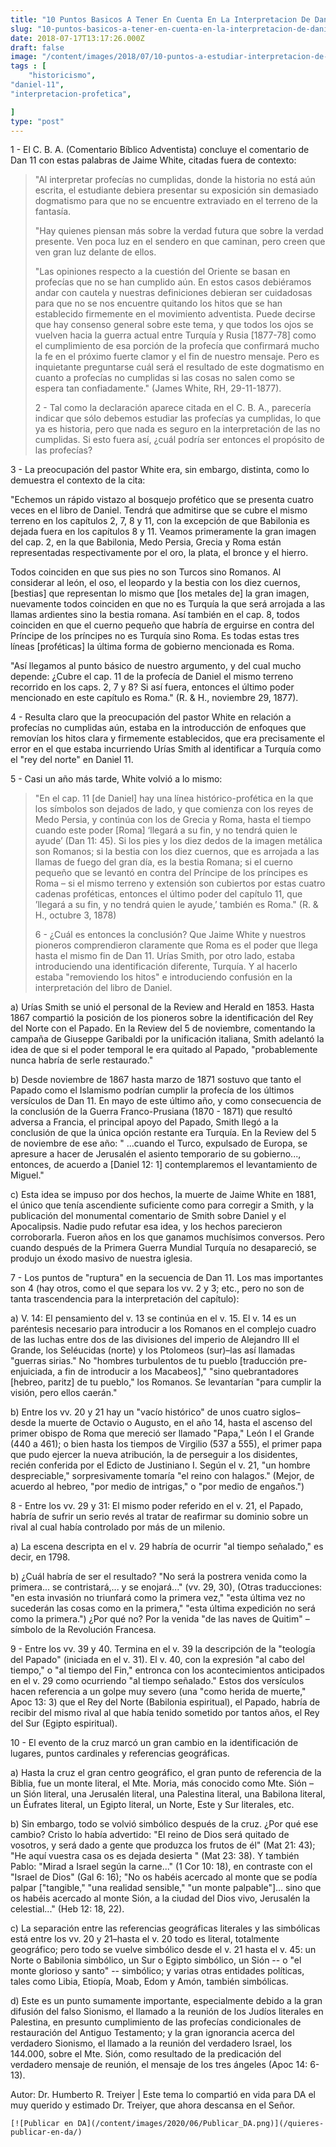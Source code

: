 ```yaml
---
title: "10 Puntos Basicos A Tener En Cuenta En La Interpretacion De Daniel 11"
slug: "10-puntos-basicos-a-tener-en-cuenta-en-la-interpretacion-de-daniel-11"
date: 2018-07-17T13:17:26.000Z
draft: false
image: "/content/images/2018/07/10-puntos-a-estudiar-interpretacion-de-Daniel-11-1.png"
tags : [
    "historicismo",
"daniel-11",
"interpretacion-profetica",

]
type: "post"
---
```


   1 - El C. B. A. (Comentario Bíblico Adventista) concluye el comentario de Dan 11 con estas palabras de Jaime White, citadas fuera de contexto:

 
>  "Al interpretar profecías no cumplidas, donde la historia no está aún escrita, el estudiante debiera presentar su exposición sin demasiado dogmatismo para que no se encuentre extraviado en el terreno de la fantasía.
> 
>   
>  "Hay quienes piensan más sobre la verdad futura que sobre la verdad presente. Ven poca luz en el sendero en que caminan, pero creen que ven gran luz delante de ellos.
> 
>   
>  "Las opiniones respecto a la cuestión del Oriente se basan en profecías que no se han cumplido aún. En estos casos debiéramos andar con cautela y nuestras definiciones debieran ser cuidadosas para que no se nos encuentre quitando los hitos que se han establecido firmemente en el movimiento adventista. Puede decirse que hay consenso general sobre este tema, y que todos los ojos se vuelven hacia la guerra actual entre Turquía y Rusia [1877-78] como el cumplimiento de esa porción de la profecía que confirmará mucho la fe en el próximo fuerte clamor y el fin de nuestro mensaje. Pero es inquietante preguntarse cuál será el resultado de este dogmatismo en cuanto a profecías no cumplidas si las cosas no salen como se espera tan confiadamente." (James White, RH, 29-11-1877).
> 
>   2 - Tal como la declaración aparece citada en el C. B. A., parecería indicar que sólo debemos estudiar las profecías ya cumplidas, lo que ya es historia, pero que nada es seguro en la interpretación de las no cumplidas. Si esto fuera así, ¿cuál podría ser entonces el propósito de las profecías?

 3 - La preocupación del pastor White era, sin embargo, distinta, como lo demuestra el contexto de la cita:

 "Echemos un rápido vistazo al bosquejo profético que se presenta cuatro veces en el libro de Daniel. Tendrá que admitirse que se cubre el mismo terreno en los capítulos 2, 7, 8 y 11, con la excepción de que Babilonia es dejada fuera en los capítulos 8 y 11. Veamos primeramente la gran imagen del cap. 2, en la que Babilonia, Medo Persia, Grecia y Roma están representadas respectivamente por el oro, la plata, el bronce y el hierro.

 Todos coinciden en que sus pies no son Turcos sino Romanos. Al considerar al león, el oso, el leopardo y la bestia con los diez cuernos, [bestias] que representan lo mismo que [los metales de] la gran imagen, nuevamente todos coinciden en que no es Turquía la que será arrojada a las llamas ardientes sino la bestia romana. Así también en el cap. 8, todos coinciden en que el cuerno pequeño que habría de erguirse en contra del Príncipe de los príncipes no es Turquía sino Roma. Es todas estas tres líneas [proféticas] la última forma de gobierno mencionada es Roma.

 "Así llegamos al punto básico de nuestro argumento, y del cual mucho depende: ¿Cubre el cap. 11 de la profecía de Daniel el mismo terreno recorrido en los caps. 2, 7 y 8? Si así fuera, entonces el último poder mencionado en este capítulo es Roma." (R. & H., noviembre 29, 1877).

 4 - Resulta claro que la preocupación del pastor White en relación a profecías no cumplidas aún, estaba en la introducción de enfoques que removían los hitos clara y firmemente establecidos, que era precisamente el error en el que estaba incurriendo Urías Smith al identificar a Turquía como el "rey del norte" en Daniel 11.

 5 - Casi un año más tarde, White volvió a lo mismo:

 
>  "En el cap. 11 [de Daniel] hay una línea histórico-profética en la que los símbolos son dejados de lado, y que comienza con los reyes de Medo Persia, y continúa con los de Grecia y Roma, hasta el tiempo cuando este poder [Roma] ‘llegará a su fin, y no tendrá quien le ayude’ (Dan 11: 45). Si los pies y los diez dedos de la imagen metálica son Romanos; si la bestia con los diez cuernos, que es arrojada a las llamas de fuego del gran día, es la bestia Romana; si el cuerno pequeño que se levantó en contra del Príncipe de los príncipes es Roma – si el mismo terreno y extensión son cubiertos por estas cuatro cadenas proféticas, entonces el último poder del capítulo 11, que ’llegará a su fin, y no tendrá quien le ayude,’ también es Roma." (R. & H., octubre 3, 1878)
> 
>   6 - ¿Cuál es entonces la conclusión? Que Jaime White y nuestros pioneros comprendieron claramente que Roma es el poder que llega hasta el mismo fin de Dan 11. Urías Smith, por otro lado, estaba introduciendo una identificación diferente, Turquía. Y al hacerlo estaba "removiendo los hitos" e introduciendo confusión en la interpretación del libro de Daniel.

 a) Urías Smith se unió el personal de la Review and Herald en 1853. Hasta 1867 compartió la posición de los pioneros sobre la identificación del Rey del Norte con el Papado. En la Review del 5 de noviembre, comentando la campaña de Giuseppe Garibaldi por la unificación italiana, Smith adelantó la idea de que si el poder temporal le era quitado al Papado, "probablemente nunca habría de serle restaurado."

 b) Desde noviembre de 1867 hasta marzo de 1871 sostuvo que tanto el Papado como el Islamismo podrían cumplir la profecía de los últimos versículos de Dan 11. En mayo de este último año, y como consecuencia de la conclusión de la Guerra Franco-Prusiana (1870 - 1871) que resultó adversa a Francia, el principal apoyo del Papado, Smith llegó a la conclusión de que la única opción restante era Turquía. En la Review del 5 de noviembre de ese año: " ...cuando el Turco, expulsado de Europa, se apresure a hacer de Jerusalén el asiento temporario de su gobierno..., entonces, de acuerdo a [Daniel 12: 1] contemplaremos el levantamiento de Miguel."

 c) Esta idea se impuso por dos hechos, la muerte de Jaime White en 1881, el único que tenía ascendiente suficiente como para corregir a Smith, y la publicación del monumental comentario de Smith sobre Daniel y el Apocalipsis. Nadie pudo refutar esa idea, y los hechos parecieron corroborarla. Fueron años en los que ganamos muchísimos conversos. Pero cuando después de la Primera Guerra Mundial Turquía no desapareció, se produjo un éxodo masivo de nuestra iglesia.

 7 - Los puntos de "ruptura" en la secuencia de Dan 11. Los mas importantes son 4 (hay otros, como el que separa los vv. 2 y 3; etc., pero no son de tanta trascendencia para la interpretación del capítulo):

 a) V. 14: El pensamiento del v. 13 se continúa en el v. 15. El v. 14 es un paréntesis necesario para introducir a los Romanos en el complejo cuadro de las luchas entre dos de las divisiones del imperio de Alejandro III el Grande, los Seléucidas (norte) y los Ptolomeos (sur)–las así llamadas "guerras sirias." No "hombres turbulentos de tu pueblo [traducción pre-enjuiciada, a fin de introducir a los Macabeos]," "sino quebrantadores [hebreo, paritz] de tu pueblo," los Romanos. Se levantarían "para cumplir la visión, pero ellos caerán."

 b) Entre los vv. 20 y 21 hay un "vacío histórico" de unos cuatro siglos–desde la muerte de Octavio o Augusto, en el año 14, hasta el ascenso del primer obispo de Roma que mereció ser llamado "Papa," León I el Grande (440 a 461); o bien hasta los tiempos de Virgilio (537 a 555), el primer papa que pudo ejercer la nueva atribución, la de perseguir a los disidentes, recién conferida por el Edicto de Justiniano I. Según el v. 21, "un hombre despreciable," sorpresivamente tomaría "el reino con halagos." (Mejor, de acuerdo al hebreo, "por medio de intrigas," o "por medio de engaños.")

 8 - Entre los vv. 29 y 31: El mismo poder referido en el v. 21, el Papado, habría de sufrir un serio revés al tratar de reafirmar su dominio sobre un rival al cual había controlado por más de un milenio.

 a) La escena descripta en el v. 29 habría de ocurrir "al tiempo señalado," es  
 decir, en 1798.

 b) ¿Cuál habría de ser el resultado? "No será la postrera venida como la primera... se contristará,... y se enojará..." (vv. 29, 30), (Otras traducciones: "en esta invasión no triunfará como la primera vez," "esta última vez no sucederán las cosas como en la primera," "esta última expedición no será como la primera.") ¿Por qué no? Por la venida "de las naves de Quitim" – símbolo de la Revolución Francesa.

 9 - Entre los vv. 39 y 40. Termina en el v. 39 la descripción de la "teología del Papado" (iniciada en el v. 31). El v. 40, con la expresión "al cabo del tiempo," o "al tiempo del Fin," entronca con los acontecimientos anticipados en el v. 29 como ocurriendo "al tiempo señalado." Estos dos versículos hacen referencia a un golpe muy severo (una "como herida de muerte," Apoc 13: 3) que el Rey del Norte (Babilonia espiritual), el Papado, habría de recibir del mismo rival al que había tenido sometido por tantos años, el Rey del Sur (Egipto espiritual).

 10 - El evento de la cruz marcó un gran cambio en la identificación de lugares, puntos cardinales y referencias geográficas.

 a) Hasta la cruz el gran centro geográfico, el gran punto de referencia de la Biblia, fue un monte literal, el Mte. Moria, más conocido como Mte. Sión – un Sión literal, una Jerusalén literal, una Palestina literal, una Babilona literal, un Éufrates literal, un Egipto literal, un Norte, Este y Sur literales, etc.

 b) Sin embargo, todo se volvió simbólico después de la cruz. ¿Por qué ese cambio? Cristo lo había advertido: "El reino de Dios será quitado de vosotros, y será dado a gente que produzca los frutos de él" (Mat 21: 43); "He aquí vuestra casa os es dejada desierta " (Mat 23: 38). Y también Pablo: "Mirad a Israel según la carne..." (1 Cor 10: 18), en contraste con el "Israel de Dios" (Gal 6: 16); "No os habéis acercado al monte que se podía palpar ["tangible," "una realidad sensible," "un monte palpable"]... sino que os habéis acercado al monte Sión, a la ciudad del Dios vivo, Jerusalén la celestial..." (Heb 12: 18, 22).

 c) La separación entre las referencias geográficas literales y las simbólicas está entre los vv. 20 y 21–hasta el v. 20 todo es literal, totalmente geográfico; pero todo se vuelve simbólico desde el v. 21 hasta el v. 45: un Norte o Babilonia simbólico, un Sur o Egipto simbólico, un Sión -- o "el monte glorioso y santo" -- simbólico; y varias otras entidades políticas, tales como Libia, Etiopía, Moab, Edom y Amón, también simbólicas.

 d) Este es un punto sumamente importante, especialmente debido a la gran difusión del falso Sionismo, el llamado a la reunión de los Judíos literales en Palestina, en presunto cumplimiento de las profecías condicionales de restauración del Antiguo Testamento; y la gran ignorancia acerca del verdadero Sionismo, el llamado a la reunión del verdadero Israel, los 144.000, sobre el Mte. Sión, como resultado de la predicación del verdadero mensaje de reunión, el mensaje de los tres ángeles (Apoc 14: 6-13).

 Autor: Dr. Humberto R. Treiyer | Este tema lo compartió en vida para DA el muy querido y estimado Dr. Treiyer, que ahora descansa en el Señor.

    [![Publicar en DA](/content/images/2020/06/Publicar_DA.png)](/quieres-publicar-en-da/) 